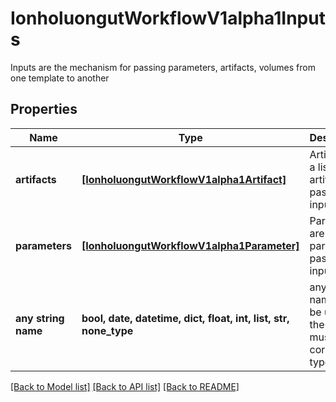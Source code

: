# IonholuongutWorkflowV1alpha1Inputs

Inputs are the mechanism for passing parameters, artifacts, volumes from one template to another

## Properties
Name | Type | Description | Notes
------------ | ------------- | ------------- | -------------
**artifacts** | [**[IonholuongutWorkflowV1alpha1Artifact]**](IonholuongutWorkflowV1alpha1Artifact.md) | Artifact are a list of artifacts passed as inputs | [optional] 
**parameters** | [**[IonholuongutWorkflowV1alpha1Parameter]**](IonholuongutWorkflowV1alpha1Parameter.md) | Parameters are a list of parameters passed as inputs | [optional] 
**any string name** | **bool, date, datetime, dict, float, int, list, str, none_type** | any string name can be used but the value must be the correct type | [optional]

[[Back to Model list]](../README.md#documentation-for-models) [[Back to API list]](../README.md#documentation-for-api-endpoints) [[Back to README]](../README.md)


